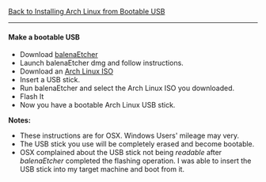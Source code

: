 [Back to Installing Arch Linux from Bootable USB](../01-install-arch-linux.md)
***

#### Make a bootable USB
* Download [balenaEtcher](https://www.balena.io/etcher)
* Launch balenaEtcher dmg and follow instructions.
* Download an [Arch Linux ISO](https://www.archlinux.org/download)
* Insert a USB stick.
* Run balenaEtcher and select the Arch Linux ISO you downloaded.
* Flash It
* Now you have a bootable Arch Linux USB stick.

__Notes:__
* These instructions are for OSX.  Windows Users' mileage may very.
* The USB stick you use will be completely erased and become bootable.
* OSX complained about the USB stick not being *readable* after _balenaEtcher_ completed the flashing operation.  I was able to insert the USB stick into my target machine and boot from it.
